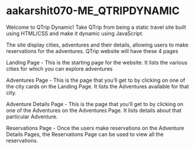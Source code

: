 # aakarshit070-ME_QTRIPDYNAMIC

Welcome to QTrip Dynamic! Take QTrip from being a static travel site built using HTML/CSS and make it dynamic using JavaScript. 

The site display cities, adventures and their details, allowing users to make reservations for the adventures. QTrip website will have these 4 pages

Landing Page - This is the starting page for the website. It lists the various cities for which you can explore adventures

Adventures Page - This is the page that you’ll get to by clicking on one of the city cards on the Landing Page. It lists the Adventures available for that city.

Adventure Details Page - This is the page that you’ll get to by clicking on one of the Adventures on the Adventures Page. It lists details about that particular Adventure.

Reservations Page - Once the users make reservations on the Adventure Details Pages, the Reservations Page can be used to view all the reservations.







